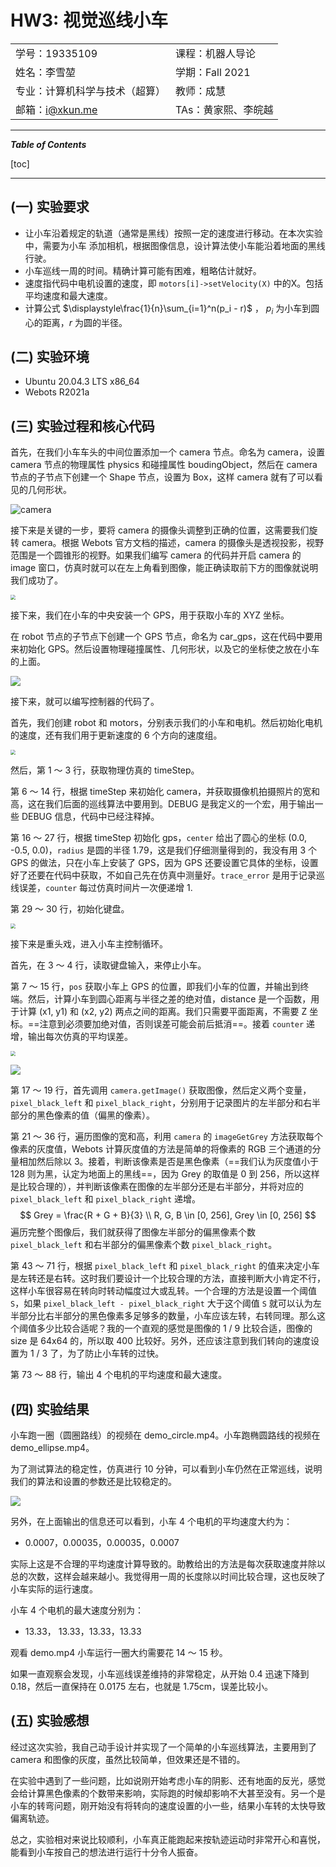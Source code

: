 # HW3: 视觉巡线小车

|                                |                     |
| :----------------------------- | :------------------ |
| 学号：19335109                 | 课程：机器人导论    |
| 姓名：李雪堃                   | 学期：Fall 2021     |
| 专业：计算机科学与技术（超算） | 教师：成慧          |
| 邮箱：i@xkun.me                | TAs：黄家熙、李皖越 |

---

***Table of Contents***

[toc]

---

## (一) 实验要求

- 让小车沿着规定的轨道（通常是黑线）按照一定的速度进行移动。在本次实验中，需要为小车
  添加相机，根据图像信息，设计算法使小车能沿着地面的黑线行驶。
- 小车巡线一周的时间。精确计算可能有困难，粗略估计就好。
- 速度指代码中电机设置的速度，即 `motors[i]->setVelocity(X)` 中的X。包括平均速度和最大速度。
- 计算公式 $\displaystyle\frac{1}{n}\sum_{i=1}^n(p_i - r)$
  ， $p_i$ 为小车到圆心的距离，$r$ 为圆的半径。

## (二) 实验环境

- Ubuntu 20.04.3 LTS x86_64
- Webots R2021a

## (三) 实验过程和核心代码

首先，在我们小车车头的中间位置添加一个 camera 节点。命名为 camera，设置 camera 节点的物理属性 physics 和碰撞属性 boudingObject，然后在 camera 节点的子节点下创建一个 Shape 节点，设置为 Box，这样 camera 就有了可以看见的几何形状。

![camera](images/camera.png)

接下来是关键的一步，要将 camera 的摄像头调整到正确的位置，这需要我们旋转 camera。根据 Webots 官方文档的描述，camera 的摄像头是透视投影，视野范围是一个圆锥形的视野。如果我们编写 camera 的代码并开启 camera 的 image 窗口，仿真时就可以在左上角看到图像，能正确读取前下方的图像就说明我们成功了。

<img src="images/webots_camera_doc.png" style="zoom:50%;" />

接下来，我们在小车的中央安装一个 GPS，用于获取小车的 XYZ 坐标。

在 robot 节点的子节点下创建一个 GPS 节点，命名为 car_gps，这在代码中要用来初始化 GPS。然后设置物理碰撞属性、几何形状，以及它的坐标使之放在小车的上面。

![](images/gps.png)

接下来，就可以编写控制器的代码了。

首先，我们创建 robot 和 motors，分别表示我们的小车和电机。然后初始化电机的速度，还有我们用于更新速度的 6 个方向的速度组。

<img src="images/init_robot_motors.png" style="zoom:50%;" />

然后，第 1 ～ 3 行，获取物理仿真的 timeStep。

第 6 ～ 14 行，根据 timeStep 来初始化 camera，并获取摄像机拍摄照片的宽和高，这在我们后面的巡线算法中要用到。DEBUG 是我定义的一个宏，用于输出一些 DEBUG 信息，代码中已经注释掉。

第 16 ～ 27 行，根据 timeStep 初始化 gps，`center` 给出了圆心的坐标 (0.0, -0.5, 0.0)，`radius` 是圆的半径 1.79，这是我们仔细测量得到的，我没有用 3 个 GPS 的做法，只在小车上安装了 GPS，因为 GPS 还要设置它具体的坐标，设置好了还要在代码中获取，不如自己先在仿真中测量好。`trace_error` 是用于记录巡线误差，`counter` 每过仿真时间片一次便递增 1.

第 29 ～ 30 行，初始化键盘。

<img src="images/init_camera_gps_keyboard.png" style="zoom:50%;" />

接下来是重头戏，进入小车主控制循环。

首先，在 3 ～ 4 行，读取键盘输入，来停止小车。

第 7 ～ 15 行，`pos` 获取小车上 GPS 的位置，即我们小车的位置，并输出到终端。然后，计算小车到圆心距离与半径之差的绝对值，distance 是一个函数，用于计算 (x1, y1) 和 (x2, y2) 两点之间的距离。我们只需要平面距离，不需要 Z 坐标。==注意到必须要加绝对值，否则误差可能会前后抵消==。接着 `counter` 递增，输出每次仿真的平均误差。

<img src="images/distance.png" style="zoom:50%;" />

![](images/main_loop.png)

第 17 ～ 19 行，首先调用 `camera.getImage()` 获取图像，然后定义两个变量，`pixel_black_left` 和 `pixel_black_right`，分别用于记录图片的左半部分和右半部分的黑色像素的值（偏黑的像素）。

第 21 ～ 36 行，遍历图像的宽和高，利用 `camera` 的 `imageGetGrey` 方法获取每个像素的灰度值，Webots 计算灰度值的方法是简单的将像素的 RGB 三个通道的分量相加然后除以 3。接着，判断该像素是否是黑色像素（==我们认为灰度值小于 128 则为黑，认定为地面上的黑线==，因为 Grey 的取值是 0 到 256，所以这样是比较合理的），并判断该像素在图像的左半部分还是右半部分，并将对应的 `pixel_black_left` 和 `pixel_black_right` 递增。
$$
Grey = \frac{R + G + B}{3} \\
R, G, B \in [0, 256], Grey \in [0, 256]
$$
遍历完整个图像后，我们就获得了图像左半部分的偏黑像素个数 `pixel_black_left` 和右半部分的偏黑像素个数 `pixel_black_right`。

第 43 ～ 71 行，根据 `pixel_black_left` 和 `pixel_black_right` 的值来决定小车是左转还是右转。这时我们要设计一个比较合理的方法，直接判断大小肯定不行，这样小车很容易在转向时转动幅度过大或乱转。一个合理的方法是设置一个阈值 `S`，如果 `pixel_black_left - pixel_black_right` 大于这个阈值 `S` 就可以认为左半部分比右半部分的黑色像素多足够多的数量，小车应该左转，右转同理。那么这个阈值多少比较合适呢？我的一个直观的感觉是图像的 1 / 9 比较合适，图像的 size 是 64x64 的，所以取 400 比较好。另外，还应该注意到我们转向的速度设置为 1 / 3 了，为了防止小车转的过快。

第 73 ～ 88 行，输出 4 个电机的平均速度和最大速度。

## (四) 实验结果

小车跑一圈（圆圈路线）的视频在 demo_circle.mp4。小车跑椭圆路线的视频在 demo_ellipse.mp4。

为了测试算法的稳定性，仿真进行 10 分钟，可以看到小车仍然在正常巡线，说明我们的算法和设置的参数还是比较稳定的。

![](images/stability_10min.png)

另外，在上面输出的信息还可以看到，小车 4 个电机的平均速度大约为：

- 0.0007，0.00035，0.00035，0.0007

实际上这是不合理的平均速度计算导致的。助教给出的方法是每次获取速度并除以总的次数，这样会越来越小。我觉得用一周的长度除以时间比较合理，这也反映了小车实际的运行速度。

小车 4 个电机的最大速度分别为：

- 13.33， 13.33，13.33，13.33

观看 demo.mp4 小车运行一圈大约需要花 14 ～ 15 秒。

如果一直观察会发现，小车巡线误差维持的非常稳定，从开始 0.4 迅速下降到 0.18，然后一直保持在 0.0175 左右，也就是 1.75cm，误差比较小。

## (五) 实验感想

经过这次实验，我自己动手设计并实现了一个简单的小车巡线算法，主要用到了 camera 和图像的灰度，虽然比较简单，但效果还是不错的。

在实验中遇到了一些问题，比如说刚开始考虑小车的阴影、还有地面的反光，感觉会给计算黑色像素的个数带来影响，实际跑的时候却影响不大甚至没有。另一个是小车的转弯问题，刚开始没有将转向的速度设置的小一些，结果小车转的太快导致偏离轨迹。

总之，实验相对来说比较顺利，小车真正能跑起来按轨迹运动时非常开心和喜悦，能看到小车按自己的想法进行运行十分令人振奋。



